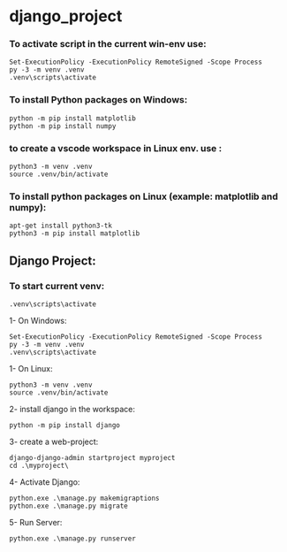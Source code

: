 # django_project

### To activate script in the current win-env use: 
```
Set-ExecutionPolicy -ExecutionPolicy RemoteSigned -Scope Process 
py -3 -m venv .venv    
.venv\scripts\activate
```

### To install Python packages on Windows: 
```
python -m pip install matplotlib
python -m pip install numpy
```

### to create a vscode workspace in Linux env. use : 
```
python3 -m venv .venv    
source .venv/bin/activate
```

### To install python packages on Linux (example: matplotlib and numpy): 
```
apt-get install python3-tk
python3 -m pip install matplotlib
```

## Django Project: 

### To start current venv: 
```
.venv\scripts\activate
```

1- On Windows:
```
Set-ExecutionPolicy -ExecutionPolicy RemoteSigned -Scope Process 
py -3 -m venv .venv    
.venv\scripts\activate
```

1- On Linux:
```
python3 -m venv .venv    
source .venv/bin/activate
```

2- install django in the workspace:
```
python -m pip install django
```

3- create a web-project:
```
django-django-admin startproject myproject
cd .\myproject\
```

4- Activate Django:
```
python.exe .\manage.py makemigraptions
python.exe .\manage.py migrate  
```

5- Run Server:
```
python.exe .\manage.py runserver
```
